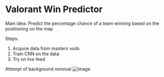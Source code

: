 # Valorant Win Predictor
Main idea:
Predict the percentage chance of a team winning based on the positioning on the map

Steps:
1. Acquire data from masters vods
2. Train CNN on the data
3. Try on live feed

Attempt of background removal
![image](https://user-images.githubusercontent.com/57018666/164949137-f8082cd2-da5b-4f6c-839d-e6de33e20f1f.png)
